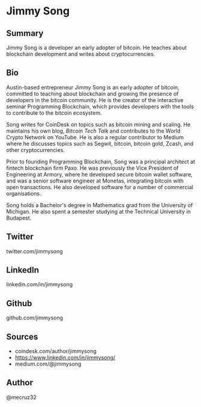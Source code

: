 # Jimmy Song

## Summary
Jimmy Song is a developer an early adopter of bitcoin. He teaches about blockchain development and writes about cryptocurrencies.

## Bio
Austin-based entrepreneur Jimmy Song is an early adopter of bitcoin, committed to teaching about blockchain and growing the presence of developers in the bitcoin community. He is the creator of the interactive seminar Programming Blockchain, which provides developers with the tools to contribute to the bitcoin ecosystem. 

Song writes for CoinDesk on topics such as bitcoin mining and scaling. He maintains his own blog, *Bitcoin Tech Talk* and contributes to the World Crypto Network on YouTube. He is also a regular contributor to Medium where he discusses topics such as Segwit, bitcoin, bitcoin gold, Zcash, and other cryptocurrencies.

Prior to founding Programming Blockchain, Song was a principal architect at fintech blockchain firm Paxo. He was previously the Vice President of Engineering at Armory, where he developed secure bitcoin wallet software, and was a senior software engineer at Monetas, integrating bitcoin with open transactions. He also developed software for a number of commercial organisations.

Song holds a Bachelor's degree in Mathematics grad from the University of Michigan. He also spent a semester studying at the Technical University in Budapest. 

## Twitter
twitter.com/jimmysong 

## LinkedIn
linkedin.com/in/jimmysong

## Github
github.com/jimmysong

## Sources
- coindesk.com/author/jimmysong
- https://www.linkedin.com/in/jimmysong/
- medium.com/@jimmysong

## Author
@mecruz32
